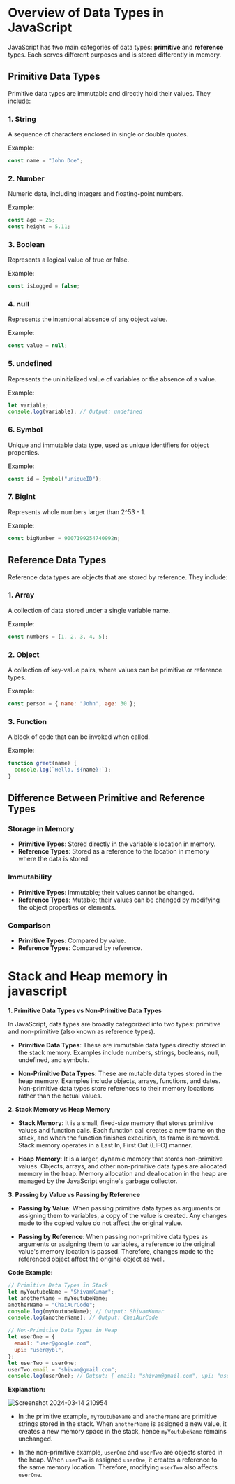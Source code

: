 # Overview of Data Types in JavaScript

JavaScript has two main categories of data types: **primitive** and **reference** types. Each serves different purposes and is stored differently in memory.

## Primitive Data Types

Primitive data types are immutable and directly hold their values. They include:

### 1. String

A sequence of characters enclosed in single or double quotes.

Example:

```javascript
const name = "John Doe";
```

### 2. Number

Numeric data, including integers and floating-point numbers.

Example:

```javascript
const age = 25;
const height = 5.11;
```

### 3. Boolean

Represents a logical value of true or false.

Example:

```javascript
const isLogged = false;
```

### 4. null

Represents the intentional absence of any object value.

Example:

```javascript
const value = null;
```

### 5. undefined

Represents the uninitialized value of variables or the absence of a value.

Example:

```javascript
let variable;
console.log(variable); // Output: undefined
```

### 6. Symbol

Unique and immutable data type, used as unique identifiers for object properties.

Example:

```javascript
const id = Symbol("uniqueID");
```

### 7. BigInt

Represents whole numbers larger than 2^53 - 1.

Example:

```javascript
const bigNumber = 9007199254740992n;
```

## Reference Data Types

Reference data types are objects that are stored by reference. They include:

### 1. Array

A collection of data stored under a single variable name.

Example:

```javascript
const numbers = [1, 2, 3, 4, 5];
```

### 2. Object

A collection of key-value pairs, where values can be primitive or reference types.

Example:

```javascript
const person = { name: "John", age: 30 };
```

### 3. Function

A block of code that can be invoked when called.

Example:

```javascript
function greet(name) {
  console.log(`Hello, ${name}!`);
}
```

## Difference Between Primitive and Reference Types

### Storage in Memory

- **Primitive Types**: Stored directly in the variable's location in memory.
- **Reference Types**: Stored as a reference to the location in memory where the data is stored.

### Immutability

- **Primitive Types**: Immutable; their values cannot be changed.
- **Reference Types**: Mutable; their values can be changed by modifying the object properties or elements.

### Comparison

- **Primitive Types**: Compared by value.
- **Reference Types**: Compared by reference.

# Stack and Heap memory in javascript

**1. Primitive Data Types vs Non-Primitive Data Types**

In JavaScript, data types are broadly categorized into two types: primitive and non-primitive (also known as reference types).

- **Primitive Data Types**: These are immutable data types directly stored in the stack memory. Examples include numbers, strings, booleans, null, undefined, and symbols.

- **Non-Primitive Data Types**: These are mutable data types stored in the heap memory. Examples include objects, arrays, functions, and dates. Non-primitive data types store references to their memory locations rather than the actual values.

**2. Stack Memory vs Heap Memory**

- **Stack Memory**: It is a small, fixed-size memory that stores primitive values and function calls. Each function call creates a new frame on the stack, and when the function finishes execution, its frame is removed. Stack memory operates in a Last In, First Out (LIFO) manner.

- **Heap Memory**: It is a larger, dynamic memory that stores non-primitive values. Objects, arrays, and other non-primitive data types are allocated memory in the heap. Memory allocation and deallocation in the heap are managed by the JavaScript engine's garbage collector.

**3. Passing by Value vs Passing by Reference**

- **Passing by Value**: When passing primitive data types as arguments or assigning them to variables, a copy of the value is created. Any changes made to the copied value do not affect the original value.

- **Passing by Reference**: When passing non-primitive data types as arguments or assigning them to variables, a reference to the original value's memory location is passed. Therefore, changes made to the referenced object affect the original object as well.

**Code Example:**

```javascript
// Primitive Data Types in Stack
let myYoutubeName = "ShivamKumar";
let anotherName = myYoutubeName;
anotherName = "ChaiAurCode";
console.log(myYoutubeName); // Output: ShivamKumar
console.log(anotherName); // Output: ChaiAurCode

// Non-Primitive Data Types in Heap
let userOne = {
  email: "user@google.com",
  upi: "user@ybl",
};
let userTwo = userOne;
userTwo.email = "shivam@gmail.com";
console.log(userOne); // Output: { email: "shivam@gmail.com", upi: "user@ybl" }
```

**Explanation:**

![Screenshot 2024-03-14 210954](https://github.com/shivlloyd/Learn_Javascript/assets/41133545/6c5bcc54-f288-45dc-aa4e-090821ccfc40)

- In the primitive example, `myYoutubeName` and `anotherName` are primitive strings stored in the stack. When `anotherName` is assigned a new value, it creates a new memory space in the stack, hence `myYoutubeName` remains unchanged.

- In the non-primitive example, `userOne` and `userTwo` are objects stored in the heap. When `userTwo` is assigned `userOne`, it creates a reference to the same memory location. Therefore, modifying `userTwo` also affects `userOne`.

